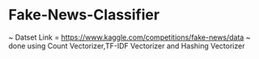 # Fake-News-Classifier
~ Datset Link = https://www.kaggle.com/competitions/fake-news/data
~ done using Count Vectorizer,TF-IDF Vectorizer and Hashing Vectorizer

